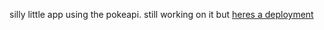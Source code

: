 silly little app using the pokeapi. still working on it but [heres a deployment](https://lukehampton6.github.io/mon-team-builder/)

